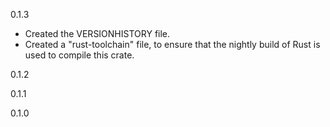 0.1.3
 - Created the VERSIONHISTORY file.
 - Created a "rust-toolchain" file, to ensure that the nightly build of Rust is used to compile this crate.

0.1.2

0.1.1

0.1.0
